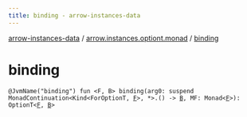 ```yaml
---
title: binding - arrow-instances-data
---
```


[arrow-instances-data](../index.html) / [arrow.instances.optiont.monad](index.html) / [binding](./binding.html)

# binding

`@JvmName("binding") fun <F, B> binding(arg0: suspend MonadContinuation<Kind<ForOptionT, `[`F`](binding.html#F)`>, *>.() -> `[`B`](binding.html#B)`, MF: Monad<`[`F`](binding.html#F)`>): OptionT<`[`F`](binding.html#F)`, `[`B`](binding.html#B)`>`